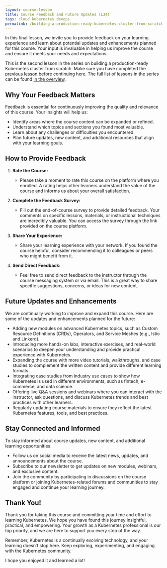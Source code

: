 ```yaml
---
layout: course-lesson
title: Course Feedback and Future Updates (L34)
tags: cloud kubernetes devops
permalink: /building-a-production-ready-kubernetes-cluster-from-scratch/lesson-34
---
```


In this final lesson, we invite you to provide feedback on your learning
experience and learn about potential updates and enhancements planned for this
course. Your input is invaluable in helping us improve the course and ensure it
meets your needs and expectations.

This is the second lesson in the series on building a production-ready
Kubernetes cluster from scratch. Make sure you have completed the
[previous lesson](/building-a-production-ready-kubernetes-cluster-from-scratch/lesson-X)
before continuing here. The full list of lessons in the series can be found
[in the overview](/building-a-production-ready-kubernetes-cluster-from-scratch).

## Why Your Feedback Matters

Feedback is essential for continuously improving the quality and relevance of
this course. Your insights will help us:

- Identify areas where the course content can be expanded or refined.
- Understand which topics and sections you found most valuable.
- Learn about any challenges or difficulties you encountered.
- Plan future updates, new content, and additional resources that align with
  your learning goals.

## How to Provide Feedback

1. **Rate the Course:**

   - Please take a moment to rate this course on the platform where you
     enrolled. A rating helps other learners understand the value of the course
     and informs us about your overall satisfaction.

2. **Complete the Feedback Survey:**

   - Fill out the end-of-course survey to provide detailed feedback. Your
     comments on specific lessons, materials, or instructional techniques are
     incredibly valuable. You can access the survey through the link provided on
     the course platform.

3. **Share Your Experience:**

   - Share your learning experience with your network. If you found the course
     helpful, consider recommending it to colleagues or peers who might benefit
     from it.

4. **Send Direct Feedback:**
   - Feel free to send direct feedback to the instructor through the course
     messaging system or via email. This is a great way to share specific
     suggestions, concerns, or ideas for new content.

## Future Updates and Enhancements

We are continually working to improve and expand this course. Here are some of
the updates and enhancements planned for the future:

- Adding new modules on advanced Kubernetes topics, such as Custom Resource
  Definitions (CRDs), Operators, and Service Meshes (e.g., Istio and Linkerd).
- Introducing more hands-on labs, interactive exercises, and real-world
  scenarios to deepen your understanding and provide practical experience with
  Kubernetes.
- Expanding the course with more video tutorials, walkthroughs, and case studies
  to complement the written content and provide different learning formats.
- Integrating case studies from industry use cases to show how Kubernetes is
  used in different environments, such as fintech, e-commerce, and data science.
- Offering live Q&A sessions and webinars where you can interact with the
  instructor, ask questions, and discuss Kubernetes trends and best practices
  with other learners.
- Regularly updating course materials to ensure they reflect the latest
  Kubernetes features, tools, and best practices.

## Stay Connected and Informed

To stay informed about course updates, new content, and additional learning
opportunities:

- Follow us on social media to receive the latest news, updates, and
  announcements about the course.
- Subscribe to our newsletter to get updates on new modules, webinars, and
  exclusive content.
- Join the community by participating in discussions on the course platform or
  joining Kubernetes-related forums and communities to stay engaged and continue
  your learning journey.

## Thank You!

Thank you for taking this course and committing your time and effort to learning
Kubernetes. We hope you have found this journey insightful, practical, and
empowering. Your growth as a Kubernetes professional is our top priority, and we
are here to support you every step of the way.

Remember, Kubernetes is a continually evolving technology, and your learning
doesn’t stop here. Keep exploring, experimenting, and engaging with the
Kubernetes community.

I hope you enjoyed it and learned a lot!
